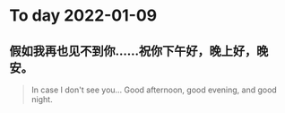
# To day 2022-01-09


## 假如我再也见不到你……祝你下午好，晚上好，晚安。
> In case I don't see you… Good afternoon, good evening, and good night.

    